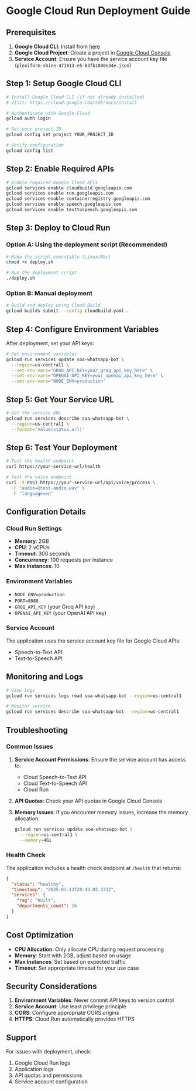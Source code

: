 # Google Cloud Run Deployment Guide

## Prerequisites

1. **Google Cloud CLI**: Install from [here](https://cloud.google.com/sdk/docs/install)
2. **Google Cloud Project**: Create a project in [Google Cloud Console](https://console.cloud.google.com/)
3. **Service Account**: Ensure you have the service account key file (`plexiform-shine-471813-e5-83fb1800e34e.json`)

## Step 1: Setup Google Cloud CLI

```bash
# Install Google Cloud CLI (if not already installed)
# Visit: https://cloud.google.com/sdk/docs/install

# Authenticate with Google Cloud
gcloud auth login

# Set your project ID
gcloud config set project YOUR_PROJECT_ID

# Verify configuration
gcloud config list
```

## Step 2: Enable Required APIs

```bash
# Enable required Google Cloud APIs
gcloud services enable cloudbuild.googleapis.com
gcloud services enable run.googleapis.com
gcloud services enable containerregistry.googleapis.com
gcloud services enable speech.googleapis.com
gcloud services enable texttospeech.googleapis.com
```

## Step 3: Deploy to Cloud Run

### Option A: Using the deployment script (Recommended)

```bash
# Make the script executable (Linux/Mac)
chmod +x deploy.sh

# Run the deployment script
./deploy.sh
```

### Option B: Manual deployment

```bash
# Build and deploy using Cloud Build
gcloud builds submit --config cloudbuild.yaml .
```

## Step 4: Configure Environment Variables

After deployment, set your API keys:

```bash
# Set environment variables
gcloud run services update soa-whatsapp-bot \
  --region=us-central1 \
  --set-env-vars="GROQ_API_KEY=your_groq_api_key_here" \
  --set-env-vars="OPENAI_API_KEY=your_openai_api_key_here" \
  --set-env-vars="NODE_ENV=production"
```

## Step 5: Get Your Service URL

```bash
# Get the service URL
gcloud run services describe soa-whatsapp-bot \
  --region=us-central1 \
  --format='value(status.url)'
```

## Step 6: Test Your Deployment

```bash
# Test the health endpoint
curl https://your-service-url/health

# Test the voice endpoint
curl -X POST https://your-service-url/api/voice/process \
  -F "audio=@test-audio.wav" \
  -F "language=en"
```

## Configuration Details

### Cloud Run Settings
- **Memory**: 2GB
- **CPU**: 2 vCPUs
- **Timeout**: 300 seconds
- **Concurrency**: 100 requests per instance
- **Max Instances**: 10

### Environment Variables
- `NODE_ENV=production`
- `PORT=8080`
- `GROQ_API_KEY` (your Groq API key)
- `OPENAI_API_KEY` (your OpenAI API key)

### Service Account
The application uses the service account key file for Google Cloud APIs:
- Speech-to-Text API
- Text-to-Speech API

## Monitoring and Logs

```bash
# View logs
gcloud run services logs read soa-whatsapp-bot --region=us-central1

# Monitor service
gcloud run services describe soa-whatsapp-bot --region=us-central1
```

## Troubleshooting

### Common Issues

1. **Service Account Permissions**: Ensure the service account has access to:
   - Cloud Speech-to-Text API
   - Cloud Text-to-Speech API
   - Cloud Run

2. **API Quotas**: Check your API quotas in Google Cloud Console

3. **Memory Issues**: If you encounter memory issues, increase the memory allocation:
   ```bash
   gcloud run services update soa-whatsapp-bot \
     --region=us-central1 \
     --memory=4Gi
   ```

### Health Check

The application includes a health check endpoint at `/health` that returns:
```json
{
  "status": "healthy",
  "timestamp": "2025-01-13T20:43:02.373Z",
  "services": {
    "rag": "built",
    "departments_count": 16
  }
}
```

## Cost Optimization

- **CPU Allocation**: Only allocate CPU during request processing
- **Memory**: Start with 2GB, adjust based on usage
- **Max Instances**: Set based on expected traffic
- **Timeout**: Set appropriate timeout for your use case

## Security Considerations

1. **Environment Variables**: Never commit API keys to version control
2. **Service Account**: Use least privilege principle
3. **CORS**: Configure appropriate CORS origins
4. **HTTPS**: Cloud Run automatically provides HTTPS

## Support

For issues with deployment, check:
1. Google Cloud Run logs
2. Application logs
3. API quotas and permissions
4. Service account configuration
